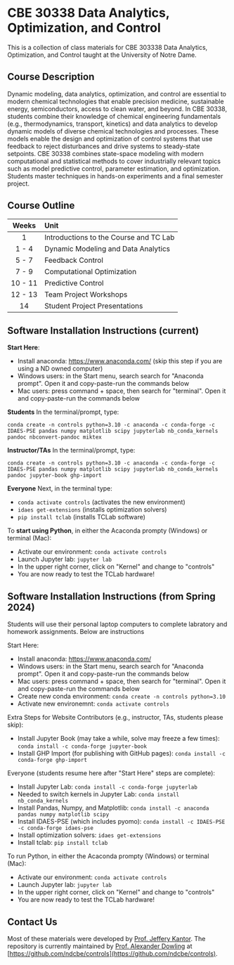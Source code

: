 # CBE 30338 Data Analytics, Optimization, and Control

This is a collection of class materials for CBE 303338 Data Analytics, Optimization, and Control taught at the University of Notre Dame. 

## Course Description

Dynamic modeling, data analytics, optimization, and control are essential to modern chemical technologies that enable precision medicine, sustainable energy, semiconductors, access to clean water, and beyond. In CBE 30338, students combine their knowledge of chemical engineering fundamentals (e.g., thermodynamics, transport, kinetics) and data analytics to develop dynamic models of diverse chemical technologies and processes. These models enable the design and optimization of control systems that use feedback to reject disturbances and drive systems to steady-state setpoints. CBE 30338 combines state-space modeling with modern computational and statistical methods to cover industrially relevant topics such as model predictive control, parameter estimation, and optimization. Students master techniques in hands-on experiments and a final semester project.

## Course Outline

| Weeks | Unit |
| :--: | :-- |
| 1 | Introductions to the Course and TC Lab |
| 1 - 4 | Dynamic Modeling and Data Analytics |
| 5 - 7 | Feedback Control |
| 7 - 9 | Computational Optimization |
| 10 - 11 | Predictive Control |
| 12 - 13 | Team Project Workshops |
| 14 | Student Project Presentations |

## Software Installation Instructions (current)

**Start Here**:
* Install anaconda: https://www.anaconda.com/ (skip this step if you are using a ND owned computer)
* Windows users: in the Start menu, search search for "Anaconda prompt". Open it and copy-paste-run the commands below
* Mac users: press command + space, then search for "terminal". Open it and copy-paste-run the commands below

**Students** In the terminal/prompt, type:

``
conda create -n controls python=3.10 -c anaconda -c conda-forge -c IDAES-PSE pandas numpy matplotlib scipy jupyterlab nb_conda_kernels pandoc nbconvert-pandoc miktex 
``

**Instructor/TAs** In the terminal/prompt, type:

``
conda create -n controls python=3.10 -c anaconda -c conda-forge -c IDAES-PSE pandas numpy matplotlib scipy jupyterlab nb_conda_kernels pandoc jupyter-book ghp-import
``

**Everyone** Next, in the terminal type:
* `conda activate controls` (activates the new environment)
* `idaes get-extensions` (installs optimization solvers)
* `pip install tclab` (installs TCLab software)

To **start using Python**, in either the Acaconda prompty (Windows) or terminal (Mac):
* Activate our environment: `conda activate controls`
* Launch Jupyter lab: `jupyter lab`
* In the upper right corner, click on "Kernel" and change to "controls"
* You are now ready to test the TCLab hardware!

## Software Installation Instructions (from Spring 2024)

Students will use their personal laptop computers to complete labratory and homework assignments. Below are instructions 

Start Here:
* Install anaconda: https://www.anaconda.com/
* Windows users: in the Start menu, search search for "Anaconda prompt". Open it and copy-paste-run the commands below
* Mac users: press command + space, then search for "terminal". Open it and copy-paste-run the commands below
* Create new conda environment: `conda create -n controls python=3.10`
* Activate new environemnt: `conda activate controls`

Extra Steps for Website Contributors (e.g., instructor, TAs, students please skip):
* Install Jupyter Book (may take a while, solve may freeze a few times): `conda install -c conda-forge jupyter-book`
* Install GHP Import (for publishing with GitHub pages): `conda install -c conda-forge ghp-import`

Everyone (students resume here after "Start Here" steps are complete):
* Install Jupyter Lab: `conda install -c conda-forge jupyterlab`
* Needed to switch kernels in Jupyter Lab: `conda install nb_conda_kernels`
* Install Pandas, Numpy, and Matplotlib: `conda install -c anaconda pandas numpy matplotlib scipy`
* Install IDAES-PSE (which includes pyomo): `conda install -c IDAES-PSE -c conda-forge idaes-pse`
* Install optimization solvers: `idaes get-extensions`
* Install tclab: `pip install tclab`

To run Python, in either the Acaconda prompty (Windows) or terminal (Mac):
* Activate our environment: `conda activate controls`
* Launch Jupyter lab: `jupyter lab`
* In the upper right corner, click on "Kernel" and change to "controls"
* You are now ready to test the TCLab hardware!

## Contact Us

Most of these materials were developed by [Prof. Jeffery Kantor](https://news.nd.edu/news/in-memoriam-jeffrey-kantor-former-vice-president-associate-provost-and-dean/). The repository is currently maintained by [Prof. Alexander Dowling](https://dowlinglab.nd.edu/) at [https://github.com/ndcbe/controls](https://github.com/ndcbe/controls).
